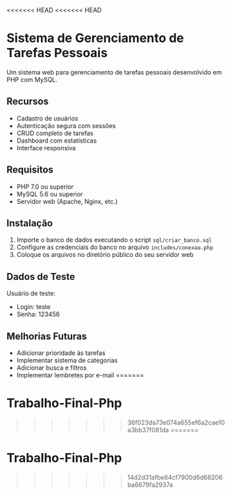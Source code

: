 <<<<<<< HEAD
<<<<<<< HEAD
# Sistema de Gerenciamento de Tarefas Pessoais

Um sistema web para gerenciamento de tarefas pessoais desenvolvido em PHP com MySQL.

## Recursos

- Cadastro de usuários
- Autenticação segura com sessões
- CRUD completo de tarefas
- Dashboard com estatísticas
- Interface responsiva

## Requisitos

- PHP 7.0 ou superior
- MySQL 5.6 ou superior
- Servidor web (Apache, Nginx, etc.)

## Instalação

1. Importe o banco de dados executando o script `sql/criar_banco.sql`
2. Configure as credenciais do banco no arquivo `includes/conexao.php`
3. Coloque os arquivos no diretório público do seu servidor web

## Dados de Teste

Usuário de teste:
- Login: teste
- Senha: 123456

## Melhorias Futuras

- Adicionar prioridade às tarefas
- Implementar sistema de categorias
- Adicionar busca e filtros
- Implementar lembretes por e-mail
=======
# Trabalho-Final-Php
>>>>>>> 36f023da73e074a655ef6a2cae10a3bb37f081da
=======
# Trabalho-Final-Php
>>>>>>> 14d2d31afbe84cf7900d6d68206ba6679fa2937a

